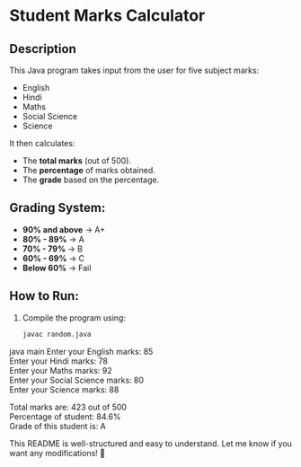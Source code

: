 # Student Marks Calculator

## Description
This Java program takes input from the user for five subject marks:  
- English  
- Hindi  
- Maths  
- Social Science  
- Science  

It then calculates:  
- The **total marks** (out of 500).  
- The **percentage** of marks obtained.  
- The **grade** based on the percentage.

## Grading System:
- **90% and above** → A+  
- **80% - 89%** → A  
- **70% - 79%** → B  
- **60% - 69%** → C  
- **Below 60%** → Fail  

## How to Run:
1. Compile the program using:  
   ```sh
   javac random.java
java main
Enter your English marks: 85  
Enter your Hindi marks: 78  
Enter your Maths marks: 92  
Enter your Social Science marks: 80  
Enter your Science marks: 88  

Total marks are: 423 out of 500  
Percentage of student: 84.6%  
Grade of this student is: A

This README is well-structured and easy to understand. Let me know if you want any modifications! 🚀

